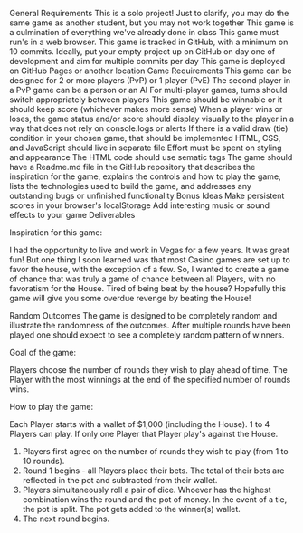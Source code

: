 General Requirements
This is a solo project!
Just to clarify, you may do the same game as another student, but you may not work together
This game is a culmination of everything we've already done in class
This game must run's  in a web browser. 
This game is tracked in GitHub, with a minimum on 10 commits.
Ideally, put your empty project up on GitHub on day one of development and aim for multiple commits per day
This game is deployed on GitHub Pages or another location
Game Requirements
This game can be designed for 2 or more players (PvP) or 1 player (PvE)
The second player in a PvP game can be a person or an AI
For multi-player games, turns should switch appropriately between players
This game should be winnable or it should keep score (whichever makes more sense)
When a player wins or loses, the game status and/or score should display visually to the player in a way that does not rely on console.logs or alerts
If there is a valid draw (tie) condition in your chosen game, that should be implemented
HTML, CSS, and JavaScript should live in separate file
Effort must be spent on styling and appearance
The HTML code should use sematic tags
The game should have a Readme.md file in the GitHub repository that describes the inspiration for the game, explains the controls and how to play the game, lists the technologies used to build the game, and addresses any outstanding bugs or unfinished functionality
Bonus Ideas
Make persistent scores in your browser's localStorage
Add interesting music or sound effects to your game
Deliverables

Inspiration for this game:

I had the opportunity to live and work in Vegas for a few years. It was great fun! But one thing I soon learned was that most Casino games are set up to favor the house, with the exception of a few. So, I wanted to create a game of chance that was truly a game of chance between all Players, with no favoratism for the House. Tired of being beat by the house? Hopefully this game will give you some overdue revenge by beating the House!

Random Outcomes 
The game is designed to be completely random and illustrate the randomness of the outcomes. After multiple rounds have been played one should expect to see a completely random pattern of winners. 

Goal of the game: 

Players choose the number of rounds they wish to play ahead of time. The Player with the most winnings at the end of the specified number of rounds wins. 

How to play the game: 

Each Player starts with a wallet of $1,000 (including the House). 1 to 4 Players can play. If only one Player that Player play's against the House.    
1. Players first agree on the number of rounds they wish to play (from 1 to 10 rounds). 
2. Round 1 begins - all Players place their bets. The total of their bets are reflected in the pot and subtracted from their wallet. 
3. Players simultaneously roll a pair of dice. Whoever has the highest combination wins the round and the pot of money. In the event of a tie, the pot is split. The pot gets added to the winner(s) wallet. 
4. The next round begins. 

